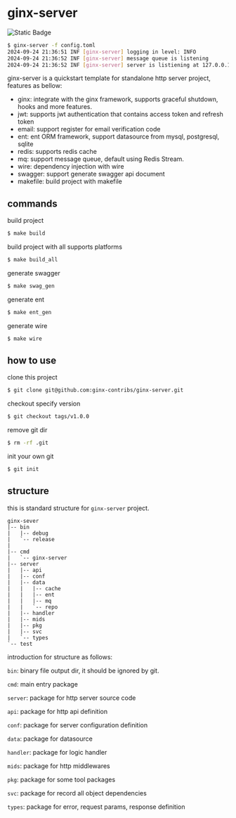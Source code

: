 # ginx-server

![Static Badge](https://img.shields.io/badge/go-1.23-blue)

```bash
$ ginx-server -f config.toml
2024-09-24 21:36:51 INF [ginx-server] logging in level: INFO
2024-09-24 21:36:52 INF [ginx-server] message queue is listening
2024-09-24 21:36:52 INF [ginx-server] server is listiening at 127.0.0.1:8080
```
ginx-server is a quickstart template for standalone http server project, features as bellow:

* ginx: integrate with the ginx framework, supports graceful shutdown, hooks and more features.
* jwt: supports jwt authentication that contains access token and refresh token
* email: support register for email verification code
* ent: ent ORM framework, support datasource from mysql, postgresql, sqlite
* redis: supports redis cache
* mq: support message queue, default using Redis Stream.
* wire: dependency injection with wire
* swagger: support generate swagger api document 
* makefile: build project with makefile


## commands

build project
```bash
$ make build
```
build project with all supports platforms
```bash
$ make build_all
```
generate swagger
```bash
$ make swag_gen
```
generate ent 
```bash
$ make ent_gen
```
generate wire
```bash
$ make wire
```

## how to use

clone this project
```bash
$ git clone git@github.com:ginx-contribs/ginx-server.git
```
checkout specify version
```bash
$ git checkout tags/v1.0.0
```
remove git dir
```bash
$ rm -rf .git
```
init your own git
```bash
$ git init
```


## structure
this is standard structure for `ginx-server` project.
```
ginx-sever
|-- bin
|   |-- debug
|   `-- release
|       
|-- cmd
|   `-- ginx-server
|-- server
|   |-- api
|   |-- conf
|   |-- data
|   |   |-- cache
|   |   |-- ent
|   |   |-- mq
|   |   `-- repo
|   |-- handler
|   |-- mids
|   |-- pkg
|   |-- svc
|   `-- types
`-- test
```
introduction for structure as follows:

`bin`: binary file output dir, it should be ignored by git.

`cmd`: main entry package

`server`: package for http server source code 

`api`: package for http api definition

`conf`: package for server configuration definition

`data`: package for datasource

`handler`: package for logic handler

`mids`: package for http middlewares

`pkg`: package for some tool packages

`svc`: package for record all object dependencies

`types`: package for error, request params, response definition


